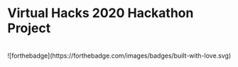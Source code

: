 # Virtual Hacks 2020 Hackathon Project

<br>
![forthebadge](https://forthebadge.com/images/badges/built-with-love.svg)
<br>
